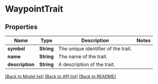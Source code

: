 # WaypointTrait

## Properties

Name | Type | Description | Notes
------------ | ------------- | ------------- | -------------
**symbol** | **String** | The unique identifier of the trait. | 
**name** | **String** | The name of the trait. | 
**description** | **String** | A description of the trait. | 

[[Back to Model list]](../README.md#documentation-for-models) [[Back to API list]](../README.md#documentation-for-api-endpoints) [[Back to README]](../README.md)


